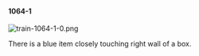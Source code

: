 #### 1064-1
![train-1064-1-0.png](https://github.com/lil-lab/nlvr/raw/master/nlvr/train/images/23/train-1064-1-0.png "train-1064-1-0.png")

There is a blue item closely touching right wall of a box.